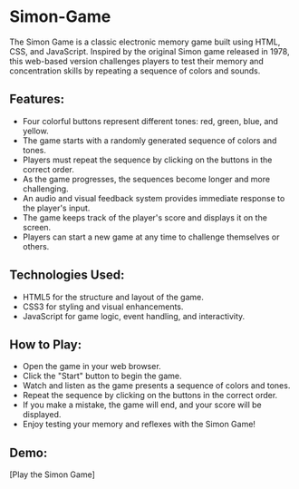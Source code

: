 # Simon-Game #
The Simon Game is a classic electronic memory game built using HTML, CSS, and JavaScript. Inspired by the original Simon game released in 1978, this web-based version challenges players to test their memory and concentration skills by repeating a sequence of colors and sounds.

## Features: ##
* Four colorful buttons represent different tones: red, green, blue, and yellow.
* The game starts with a randomly generated sequence of colors and tones.
* Players must repeat the sequence by clicking on the buttons in the correct order.
* As the game progresses, the sequences become longer and more challenging.
* An audio and visual feedback system provides immediate response to the player's input.
* The game keeps track of the player's score and displays it on the screen.
* Players can start a new game at any time to challenge themselves or others.
## Technologies Used: ##
* HTML5 for the structure and layout of the game.
* CSS3 for styling and visual enhancements.
* JavaScript for game logic, event handling, and interactivity.
## How to Play: ##
* Open the game in your web browser.
* Click the "Start" button to begin the game.
* Watch and listen as the game presents a sequence of colors and tones.
* Repeat the sequence by clicking on the buttons in the correct order.
* If you make a mistake, the game will end, and your score will be displayed.
* Enjoy testing your memory and reflexes with the Simon Game!

## Demo: ##
[Play the Simon Game]
